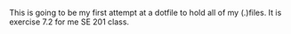 This is going to be my first attempt at a dotfile to hold all of my (.)files.
It is exercise 7.2 for me SE 201 class.  